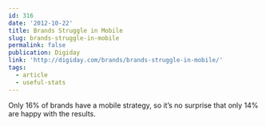 ```yaml
---
id: 316
date: '2012-10-22'
title: Brands Struggle in Mobile
slug: brands-struggle-in-mobile
permalink: false
publication: Digiday
link: 'http://digiday.com/brands/brands-struggle-in-mobile/'
tags:
  - article
  - useful-stats
---
```

Only 16% of brands have a mobile strategy, so it’s no surprise that only 14% are happy with the results.
